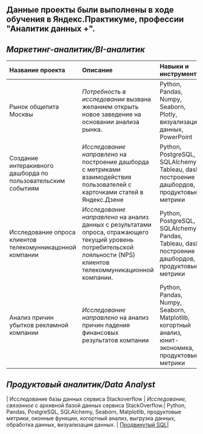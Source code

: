 ## Данные проекты были выполнены в ходе обучения в Яндекс.Практикуме, профессии "Аналитик данных +".
## *Маркетинг-аналитик/BI-аналитик*

| Название проекта | Описание |	Навыки и инструменты | Ссылка на проект|
| :--------------- | :------- | :----------------------- | :----- |
| Рынок общепита Москвы | *Потребность в исследовании* вызвана желанием открыть новое заведение на основании анализа рынка.  | Python, Pandas, Numpy, Seaborn, Plotly, визуализация данных, PowerPoint | [Исследование рынка общественного питания][1] |
| Создание интеракивного дашборда по пользовательским событиям  | *Исследование направлено* на построение дашборда с метриками взаимодействия пользователей с карточками статей в Яндекс.Дзене | Python, PostgreSQL, SQLAlchemy, Tableau, dash, построение дашбордов, продуктовые метрики | [Дашборд по данным Яндекс.Дзен][2] |
| Исследование опроса клиентов телекомунникацонной компании | *Исследование направлено* на анализ данных с результатами опроса, отражающего текущий уровень потребительской лояльности (NPS) клиентов телекоммуникационной компании. | Python, PostgreSQL, SQLAlchemy, Pandas, Tableau, dash, построение дашбордов, продуктовые метрики | [Дашборд отражающий текущий уровень NPS][3] |
| Анализ причин убытков рекламной компании  | *Исследование направлено* на анализ причин падения финансовых результатов компании | Python, Pandas, Numpy, Seaborn, Matplotlib, когортный анализ, юнит-экономика, продуктовые метрики | [Расчет LTV, CAC, Retention rate, DAU, WAU, MAU][4] |

## *Продуктовый аналитик/Data Analyst*
| Исследование базы данных сервиса Stackoverflow | *Исследование, связанное*  с архивной базой данных сервиса StackOverflow.| Python, Pandas, PostgreSQL, SQLAlchemy, Seaborn, Matplotlib, продуктовые метрики, оконные функции, когортный анализ, выгрузка данных, обработка данных, визуализация данных.  | [Продвинутый SQL][5]|



[1]:https://github.com/Suslov79/Practic/tree/main/open_restaurant
[2]:https://github.com/Suslov79/Practic/tree/main/yandex_zen
[3]:https://github.com/Suslov79/Practic/tree/main/telecomm
[4]:https://github.com/Suslov79/Practic/tree/main/advirtisment
[5]:https://github.com/Suslov79/Practic/tree/main/advanced_SQL
